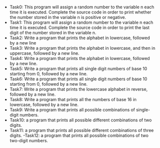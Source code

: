- Task0: This program will assign a random number to the variable n each time it is executed. Complete the source code in order to print whether the number stored in the variable n is positive or negative.
- Task1: This program will assign a random number to the variable n each time it is executed. Complete the source code in order to print the last digit of the number stored in the variable n.
- Task2: Write a program that prints the alphabet in lowercase, followed by a new line
- Task3: Write a program that prints the alphabet in lowercase, and then in uppercase, followed by a new line.
- Task4: Write a program that prints the alphabet in lowercase, followed by a new line.
- Task5: Write a program that prints all single digit numbers of base 10 starting from 0, followed by a new line.
- Task6: Write a program that prints all single digit numbers of base 10 starting from 0, followed by a new line.
- Task7: Write a program that prints the lowercase alphabet in reverse, followed by a new line.
- Task8: Write a program that prints all the numbers of base 16 in lowercase, followed by a new line.
- Task9: Write a program that prints all possible combinations of single-digit numbers.
- Task10: a program that prints all possible different combinations of two digits.
- Task11: a program that prints all possible different combinations of three digits.
-Task12: a program that prints all possible combinations of two two-digit numbers.
